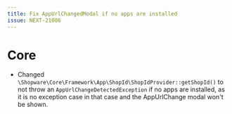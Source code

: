 ```yaml
---
title: Fix AppUrlChangedModal if no apps are installed
issue: NEXT-21086
---
```

# Core
* Changed `\Shopware\Core\Framework\App\ShopId\ShopIdProvider::getShopId()` to not throw an `AppUrlChangeDetectedException` if no apps are installed, as it is no exception case in that case and the AppUrlChange modal won't be shown.

